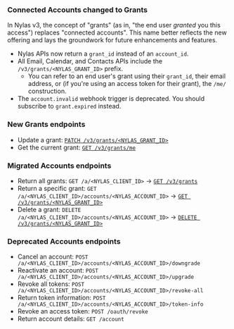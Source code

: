 ### Connected Accounts changed to Grants

In Nylas v3, the concept of "grants" (as in, "the end user _granted_ you this access") replaces "connected accounts". This name better reflects the new offering and lays the groundwork for future enhancements and features.

- Nylas APIs now return a `grant_id` instead of an `account_id`.
- All Email, Calendar, and Contacts APIs include the `/v3/grants/<NYLAS_GRANT_ID>` prefix.
  - You can refer to an end user's grant using their `grant_id`, their email address, or (if you're using an access token for their grant), the `/me/` construction.
- The `account.invalid` webhook trigger is deprecated. You should subscribe to `grant.expired` instead.

### New Grants endpoints

- Update a grant: [`PATCH /v3/grants/<NYLAS_GRANT_ID>`](https://developer.nylas.com/docs/api/v3/admin/#patch-/v3/grants/-grantId-)
- Get the current grant: [`GET /v3/grants/me`](https://developer.nylas.com/docs/api/v3/admin/#get-/v3/grants/me)

### Migrated Accounts endpoints

- Return all grants: `GET /a/<NYLAS_CLIENT_ID>` → [`GET /v3/grants`](https://developer.nylas.com/docs/api/v3/admin/#get-/v3/grants)
- Return a specific grant: `GET /a/<NYLAS_CLIENT_ID>/accounts/<NYLAS_ACCOUNT_ID>` → [`GET /v3/grants/<NYLAS_GRANT_ID>`](https://developer.nylas.com/docs/api/v3/admin/#get-/v3/grants/-grantId-)
- Delete a grant: `DELETE /a/<NYLAS_CLIENT_ID>/accounts/<NYLAS_ACCOUNT_ID>` → [`DELETE /v3/grants/<NYLAS_GRANT_ID>`](https://developer.nylas.com/docs/api/v3/admin/#delete-/v3/grants/-grantId-)

### Deprecated Accounts endpoints

- Cancel an account: `POST /a/<NYLAS_CLIENT_ID>/accounts/<NYLAS_ACCOUNT_ID>/downgrade`
- Reactivate an account: `POST /a/<NYLAS_CLIENT_ID>/accounts/<NYLAS_ACCOUNT_ID>/upgrade`
- Revoke all tokens: `POST /a/<NYLAS_CLIENT_ID>/accounts/<NYLAS_ACCOUNT_ID>/revoke-all`
- Return token information: `POST /a/<NYLAS_CLIENT_ID>/accounts/<NYLAS_ACCOUNT_ID>/token-info`
- Revoke an access token: `POST /oauth/revoke`
- Return account details: `GET /account`
